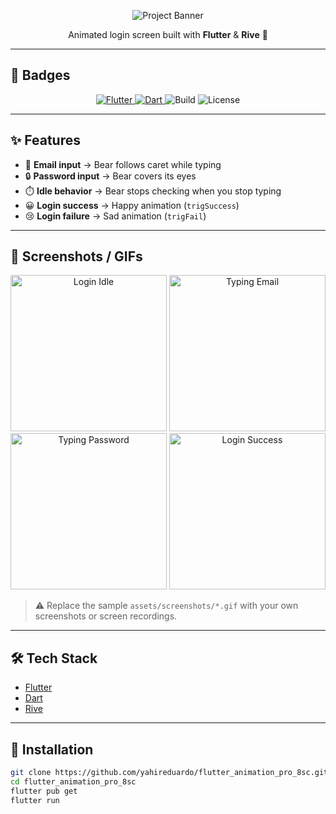 <!-- Banner -->
<p align="center">
  <img src="https://capsule-render.vercel.app/api?type=rect&color=0:42a5f5,100:1976d2&height=120&section=header&text=Flutter%20Animation%20Pro%208sc&fontSize=40&fontColor=ffffff&animation=fadeIn" alt="Project Banner"/>
</p>

<p align="center">
  Animated login screen built with <b>Flutter</b> & <b>Rive</b> 🐻
</p>

---

## 📛 Badges

<p align="center">
  <a href="https://flutter.dev">
    <img src="https://img.shields.io/badge/Flutter-3.22-blue?logo=flutter&logoColor=white" alt="Flutter"/>
  </a>
  <a href="https://dart.dev">
    <img src="https://img.shields.io/badge/Dart-3.0-blue?logo=dart&logoColor=white" alt="Dart"/>
  </a>
  <img src="https://img.shields.io/badge/Build-Passing-brightgreen?style=flat-square" alt="Build"/>
  <img src="https://img.shields.io/badge/License-MIT-yellow.svg" alt="License"/>
</p>

---

## ✨ Features

- 📨 **Email input** → Bear follows caret while typing  
- 🔒 **Password input** → Bear covers its eyes  
- ⏱️ **Idle behavior** → Bear stops checking when you stop typing  
- 😀 **Login success** → Happy animation (`trigSuccess`)  
- 😢 **Login failure** → Sad animation (`trigFail`)  

---

## 🎥 Screenshots / GIFs

<p align="center">
  <img src="assets/screenshots/login_idle.gif" width="250" alt="Login Idle"/>
  <img src="assets/screenshots/login_typing.gif" width="250" alt="Typing Email"/>
  <img src="assets/screenshots/login_password.gif" width="250" alt="Typing Password"/>
  <img src="assets/screenshots/login_success.gif" width="250" alt="Login Success"/>
</p>

> ⚠️ Replace the sample `assets/screenshots/*.gif` with your own screenshots or screen recordings.

---

## 🛠️ Tech Stack

- [Flutter](https://flutter.dev/)  
- [Dart](https://dart.dev/)  
- [Rive](https://rive.app/)  

---

## 🚀 Installation

```bash
git clone https://github.com/yahireduardo/flutter_animation_pro_8sc.git
cd flutter_animation_pro_8sc
flutter pub get
flutter run
